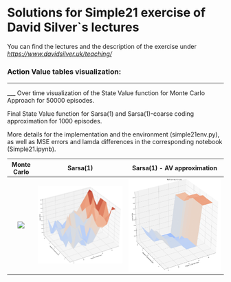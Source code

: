 # Solutions for Simple21 exercise of David Silver`s lectures
You can find the lectures and the description of the exercise under _https://www.davidsilver.uk/teaching/_  

### Action Value tables visualization:
<hr>___</hr>
Over time visualization of the State Value function for Monte Carlo Approach for 50000 episodes.  

Final State Value function for Sarsa(1) and Sarsa(1)-coarse coding approximation for 1000 episodes.  

More details for the implementation and the environment (simple21env.py), as well as MSE errors and lamda differences in the corresponding notebook (Simple21.ipynb).  

| Monte Carlo | Sarsa(1) | Sarsa(1) - AV approximation |
| :---:         |     :---:      |          :---: |
| ![](MC_Qtable.gif)   | ![](Sarsa_Q.png)    | ![](CoarseCoding.png)    |

